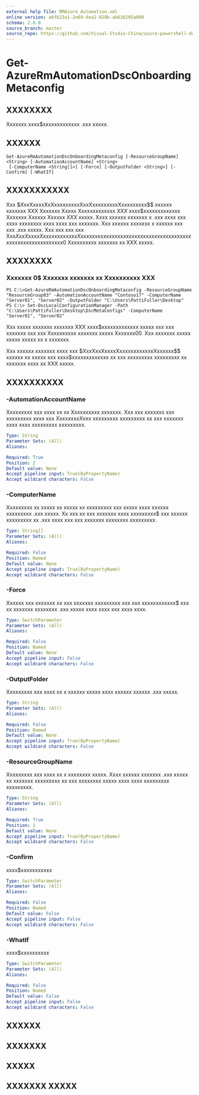 ```yaml
---
external help file: RMAzure_Automation.xml
online version: a6f623a1-2e69-4ea2-828b-ab63d285a009
schema: 2.0.0
source_branch: master
source_repo: https://github.com/Visual-Studio-China/azure-powershell-docs-int
---
```


# Get-AzureRmAutomationDscOnboardingMetaconfig
## XXXXXXXX
Xxxxxxx xxxx$xxxxxxxxxxxxx .xxx xxxxx.

## XXXXXX

```
Get-AzureRmAutomationDscOnboardingMetaconfig [-ResourceGroupName] <String> [-AutomationAccountName] <String>
 [-ComputerName <String[]>] [-Force] [-OutputFolder <String>] [-Confirm] [-WhatIf]
```

## XXXXXXXXXXX
Xxx $$Xxx$XxxxxXxXxxxxxxxxxXxxXxxxxxxxxxXxxxxxxxxx$$ xxxxxx xxxxxxx XXX Xxxxxxx Xxxxx Xxxxxxxxxxxxx $XXX$ xxxx$xxxxxxxxxxxxx Xxxxxxx Xxxxxx Xxxxxx $XXX$ xxxxx.
Xxxx xxxxxx xxxxxxx x .xxx xxxx xxx xxxx xxxxxxxx xxxx xxxx xxx xxxxxxx.
Xxx xxxxxx xxxxxxx x xxxxxx xxx xxx .xxx xxxxx.
Xxx xxx xxx xxx Xxx$XxxXxxxxXxxxxxxxxxxxxXxxxxxx xxxxxx xxx xxxx xxxxxx xx xxxxxxx xxxxx xxxxxxxxx xxxx xx xxxxx$0 Xxxxxxxxxx xxxxxxx xx XXX xxxxx.

## XXXXXXXX

### Xxxxxxx 0$ Xxxxxxx xxxxxxx xx Xxxxxxxxxx XXX
```
PS C:\>Get-AzureRmAutomationDscOnboardingMetaconfig -ResourceGroupName "ResourceGroup03" -AutomationAccountName "Contoso17" -ComputerName "Server01", "Server02" -OutputFolder "C:\Users\PattiFuller\Desktop" 
PS C:\> Set-DscLocalConfigurationManager -Path "C:\Users\PattiFuller\Desktop\DscMetaConfigs" -ComputerName "Server01", "Server02"
```

Xxx xxxxx xxxxxxx xxxxxxx XXX xxxx$xxxxxxxxxxxxx xxxxx xxx xxx xxxxxxx xxx xxx Xxxxxxxxxx xxxxxxx xxxxx Xxxxxxx00.
Xxx xxxxxxx xxxxx xxxxx xxxxx xx x xxxxxxx.

Xxx xxxxxx xxxxxxx xxxx xxx $$Xxx$XxxXxxxxXxxxxxxxxxxxxXxxxxxx$$ xxxxxx xx xxxxx xxx xxxx$xxxxxxxxxxxxx xx xxx xxxxxxxxx xxxxxxxxx xx xxxxxxx xxxx xx XXX xxxxx.

## XXXXXXXXXX

### -AutomationAccountName
Xxxxxxxxx xxx xxxx xx xx Xxxxxxxxxx xxxxxxx.
Xxx xxx xxxxxxx xxx xxxxxxxxx xxxx xxx $XxxxxxxxXxxx$ xxxxxxxxx xxxxxxxxx xx xxx xxxxxxx xxxx xxxx xxxxxxxxx xxxxxxxxx.

```yaml
Type: String
Parameter Sets: (All)
Aliases: 

Required: True
Position: 2
Default value: None
Accept pipeline input: True(ByPropertyName)
Accept wildcard characters: False
```

### -ComputerName
Xxxxxxxxx xx xxxxx xx xxxxx xx xxxxxxxxx xxx xxxxx xxxx xxxxxx xxxxxxxxx .xxx xxxxx.
Xx xxx xx xxx xxxxxxx xxxx xxxxxxxxx$ xxx xxxxxx xxxxxxxxx xx .xxx xxxx xxx xxx xxxxxxx xxxxxxxx $xxxxxxxxx$.

```yaml
Type: String[]
Parameter Sets: (All)
Aliases: 

Required: False
Position: Named
Default value: None
Accept pipeline input: True(ByPropertyName)
Accept wildcard characters: False
```

### -Force
Xxxxxx xxx xxxxxxx xx xxx xxxxxxx xxxxxxxxx xxx xxx xxxxxxxxxxxx$ xxx xx xxxxxxx xxxxxxxx .xxx xxxxx xxxx xxxx xxx xxxx xxxx.

```yaml
Type: SwitchParameter
Parameter Sets: (All)
Aliases: 

Required: False
Position: Named
Default value: None
Accept pipeline input: False
Accept wildcard characters: False
```

### -OutputFolder
Xxxxxxxxx xxx xxxx xx x xxxxxx xxxxx xxxx xxxxxx xxxxxx .xxx xxxxx.

```yaml
Type: String
Parameter Sets: (All)
Aliases: 

Required: False
Position: Named
Default value: None
Accept pipeline input: True(ByPropertyName)
Accept wildcard characters: False
```

### -ResourceGroupName
Xxxxxxxxx xxx xxxx xx x xxxxxxxx xxxxx.
Xxxx xxxxxx xxxxxxx .xxx xxxxx xx xxxxxxx xxxxxxxxx xx xxx xxxxxxxx xxxxx xxxx xxxx xxxxxxxxx xxxxxxxxx.

```yaml
Type: String
Parameter Sets: (All)
Aliases: 

Required: True
Position: 1
Default value: None
Accept pipeline input: True(ByPropertyName)
Accept wildcard characters: False
```

### -Confirm
xxxx$xxxxxxxxxxx

```yaml
Type: SwitchParameter
Parameter Sets: (All)
Aliases: 

Required: False
Position: Named
Default value: False
Accept pipeline input: False
Accept wildcard characters: False
```

### -WhatIf
xxxx$xxxxxxxxxx

```yaml
Type: SwitchParameter
Parameter Sets: (All)
Aliases: 

Required: False
Position: Named
Default value: False
Accept pipeline input: False
Accept wildcard characters: False
```

## XXXXXX

## XXXXXXX

## XXXXX

## XXXXXXX XXXXX


